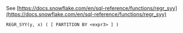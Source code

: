 See [https://docs.snowflake.com/en/sql-reference/functions/regr_syy](https://docs.snowflake.com/en/sql-reference/functions/regr_syy)
```
REGR_SYY(y, x) ( [ PARTITION BY <expr3> ] )
```
